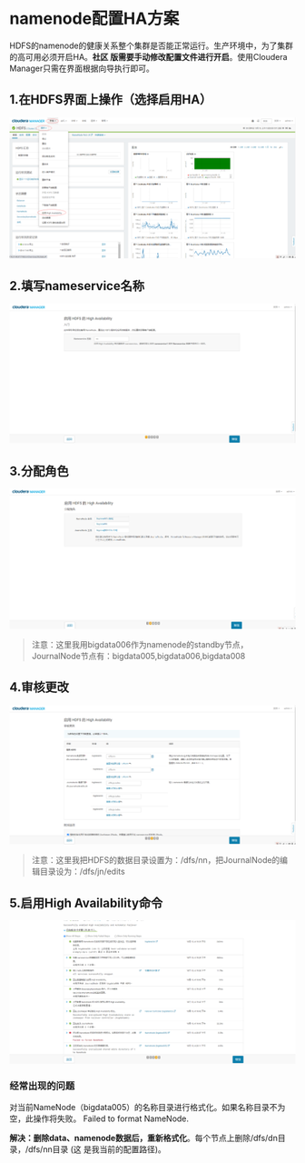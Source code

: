 namenode配置HA方案
================================================================================
HDFS的namenode的健康关系整个集群是否能正常运行。生产环境中，为了集群的高可用必须开启HA。**社区
版需要手动修改配置文件进行开启**。使用Cloudera Manager只需在界面根据向导执行即可。

## 1.在HDFS界面上操作（选择启用HA）

![HDFS启用HA](img/23.png)

## 2.填写nameservice名称

![填写nameservice名称](img/24.png)

## 3.分配角色

![分配角色](img/25.png)

> 注意：这里我用bigdata006作为namenode的standby节点，JournalNode节点有：bigdata005,bigdata006,bigdata008

## 4.审核更改

![审核更改](img/26.png)

> 注意：这里我把HDFS的数据目录设置为：/dfs/nn，把JournalNode的编辑目录设为：/dfs/jn/edits

## 5.启用High Availability命令

![启用High Availability命令](img/28.png)

### 经常出现的问题
对当前NameNode（bigdata005）的名称目录进行格式化。如果名称目录不为空，此操作将失败。
Failed to format NameNode.

**解决：删除data、namenode数据后，重新格式化**。每个节点上删除/dfs/dn目录，/dfs/nn目录 (这
是我当前的配置路径)。